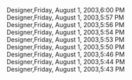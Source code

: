 ﻿Designer,Friday, August 1, 2003,6:00 PM  Designer,Friday, August 1, 2003,5:57 PM  Designer,Friday, August 1, 2003,5:56 PM  Designer,Friday, August 1, 2003,5:54 PM  Designer,Friday, August 1, 2003,5:53 PM  Designer,Friday, August 1, 2003,5:50 PM  Designer,Friday, August 1, 2003,5:46 PM  Designer,Friday, August 1, 2003,5:44 PM  Designer,Friday, August 1, 2003,5:43 PM